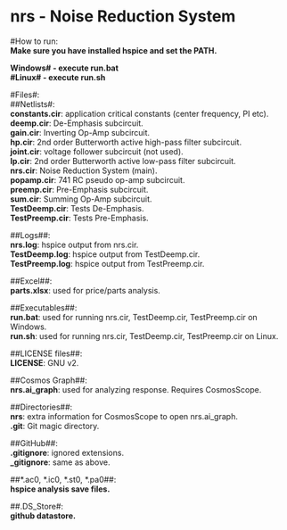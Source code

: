 nrs - Noise Reduction System
===

#How to run:  
**Make sure you have installed hspice and set the PATH.**

**Windows# - execute run.bat**  
**#Linux# - execute run.sh**

#Files#:  
##Netlists#:  
**constants.cir**: application critical constants (center frequency, PI etc).  
**deemp.cir**: De-Emphasis subcircuit.  
**gain.cir**: Inverting Op-Amp subcircuit.  
**hp.cir**: 2nd order Butterworth active high-pass filter subcircuit.  
**joint.cir**: voltage follower subcircuit (not used).  
**lp.cir**: 2nd order Butterworth active low-pass filter subcircuit.  
**nrs.cir**: Noise Reduction System (main).  
**popamp.cir**: 741 RC pseudo op-amp subcircuit.  
**preemp.cir**: Pre-Emphasis subcircuit.  
**sum.cir**: Summing Op-Amp subcircuit.  
**TestDeemp.cir**: Tests De-Emphasis.  
**TestPreemp.cir**: Tests Pre-Emphasis.  

##Logs##:  
**nrs.log**: hspice output from nrs.cir.  
**TestDeemp.log**: hspice output from TestDeemp.cir.  
**TestPreemp.log**: hspice output from TestPreemp.cir.  

##Excel##:  
**parts.xlsx**: used for price/parts analysis.  

##Executables##:  
**run.bat**: used for running nrs.cir, TestDeemp.cir, TestPreemp.cir on Windows.  
**run.sh**: used for running nrs.cir, TestDeemp.cir, TestPreemp.cir on Linux.  

##LICENSE files##:  
**LICENSE**: GNU v2.  

##Cosmos Graph##:  
**nrs.ai\_graph**: used for analyzing response. Requires CosmosScope.  

##Directories##:  
**nrs**: extra information for CosmosScope to open nrs.ai\_graph.  
**.git**: Git magic directory.

##GitHub##:  
**.gitignore**: ignored extensions.  
**\_gitignore**: same as above.  

##\*.ac0, \*.ic0, \*.st0, \*.pa0##:  
**hspice analysis save files.**  

##.DS\_Store#:  
**github datastore.**  
